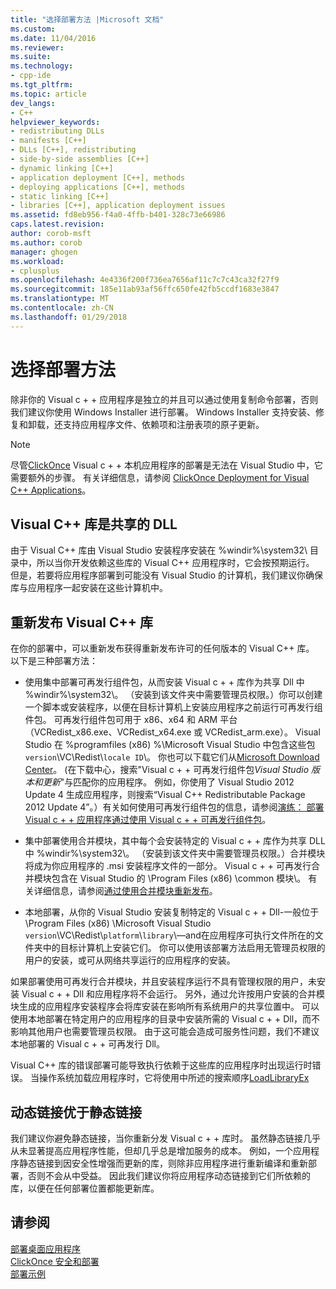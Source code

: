 ```yaml
---
title: "选择部署方法 |Microsoft 文档"
ms.custom: 
ms.date: 11/04/2016
ms.reviewer: 
ms.suite: 
ms.technology:
- cpp-ide
ms.tgt_pltfrm: 
ms.topic: article
dev_langs:
- C++
helpviewer_keywords:
- redistributing DLLs
- manifests [C++]
- DLLs [C++], redistributing
- side-by-side assemblies [C++]
- dynamic linking [C++]
- application deployment [C++], methods
- deploying applications [C++], methods
- static linking [C++]
- libraries [C++], application deployment issues
ms.assetid: fd8eb956-f4a0-4ffb-b401-328c73e66986
caps.latest.revision: 
author: corob-msft
ms.author: corob
manager: ghogen
ms.workload:
- cplusplus
ms.openlocfilehash: 4e4336f200f736ea7656af11c7c7c43ca32f27f9
ms.sourcegitcommit: 185e11ab93af56ffc650fe42fb5ccdf1683e3847
ms.translationtype: MT
ms.contentlocale: zh-CN
ms.lasthandoff: 01/29/2018
---
```

# <a name="choosing-a-deployment-method"></a>选择部署方法
除非你的 Visual c + + 应用程序是独立的并且可以通过使用复制命令部署，否则我们建议你使用 Windows Installer 进行部署。 Windows Installer 支持安装、修复和卸载，还支持应用程序文件、依赖项和注册表项的原子更新。  
  
> [!NOTE]
>  尽管[ClickOnce](/visualstudio/deployment/clickonce-security-and-deployment) Visual c + + 本机应用程序的部署是无法在 Visual Studio 中，它需要额外的步骤。 有关详细信息，请参阅 [ClickOnce Deployment for Visual C++ Applications](../ide/clickonce-deployment-for-visual-cpp-applications.md)。  
  
## <a name="visual-c-libraries-are-shared-dlls"></a>Visual C++ 库是共享的 DLL  
 由于 Visual C++ 库由 Visual Studio 安装程序安装在 %windir%\system32\ 目录中，所以当你开发依赖这些库的 Visual C++ 应用程序时，它会按预期运行。 但是，若要将应用程序部署到可能没有 Visual Studio 的计算机，我们建议你确保库与应用程序一起安装在这些计算机中。  
  
## <a name="redistributing-visual-c-libraries"></a>重新发布 Visual C++ 库  
 在你的部署中，可以重新发布获得重新发布许可的任何版本的 Visual C++ 库。 以下是三种部署方法：  
  
-   使用集中部署可再发行组件包，从而安装 Visual c + + 库作为共享 Dll 中 %windir%\system32\\。 （安装到该文件夹中需要管理员权限。）你可以创建一个脚本或安装程序，以便在目标计算机上安装应用程序之前运行可再发行组件包。 可再发行组件包可用于 x86、x64 和 ARM 平台（VCRedist_x86.exe、VCRedist_x64.exe 或 VCRedist_arm.exe）。 Visual Studio 在 %programfiles (x86) %\Microsoft Visual Studio 中包含这些包`version`\VC\Redist\\`locale ID`\\。 你也可以下载它们从[Microsoft Download Center](http://go.microsoft.com/fwlink/p/?linkid=132793)。 (在下载中心，搜索"Visual c + + 可再发行组件包*Visual Studio 版本和更新*"与匹配你的应用程序。 例如，你使用了 Visual Studio 2012 Update 4 生成应用程序，则搜索“Visual C++ Redistributable Package 2012 Update 4”。）有关如何使用可再发行组件包的信息，请参阅[演练： 部署 Visual c + + 应用程序通过使用 Visual c + + 可再发行组件包](../ide/deploying-visual-cpp-application-by-using-the-vcpp-redistributable-package.md)。  
  
-   集中部署使用合并模块，其中每个会安装特定的 Visual c + + 库作为共享 DLL 中 %windir%\system32\\。 （安装到该文件夹中需要管理员权限。）合并模块将成为你应用程序的 .msi 安装程序文件的一部分。 Visual c + + 可再发行合并模块包含在 Visual Studio 的 \Program Files (x86) \common 模块\\。 有关详细信息，请参阅[通过使用合并模块重新发布](../ide/redistributing-components-by-using-merge-modules.md)。  
  
-   本地部署，从你的 Visual Studio 安装复制特定的 Visual c + + Dll-一般位于 \Program Files (x86) \Microsoft Visual Studio `version`\VC\Redist\\`platform`\\`library`\—and在应用程序可执行文件所在的文件夹中的目标计算机上安装它们。 你可以使用该部署方法启用无管理员权限的用户的安装，或可从网络共享运行的应用程序的安装。  
  
 如果部署使用可再发行合并模块，并且安装程序运行不具有管理权限的用户，未安装 Visual c + + Dll 和应用程序将不会运行。 另外，通过允许按用户安装的合并模块生成的应用程序安装程序会将库安装在影响所有系统用户的共享位置中。 可以使用本地部署在特定用户的应用程序的目录中安装所需的 Visual c + + Dll，而不影响其他用户也需要管理员权限。 由于这可能会造成可服务性问题，我们不建议本地部署的 Visual c + + 可再发行 Dll。  
  
 Visual C++ 库的错误部署可能导致执行依赖于这些库的应用程序时出现运行时错误。 当操作系统加载应用程序时，它将使用中所述的搜索顺序[LoadLibraryEx](http://go.microsoft.com/fwlink/p/?linkid=132792)  
  
## <a name="dynamic-linking-is-better-than-static-linking"></a>动态链接优于静态链接  
 我们建议你避免静态链接，当你重新分发 Visual c + + 库时。 虽然静态链接几乎从未显著提高应用程序性能，但却几乎总是增加服务的成本。 例如，一个应用程序静态链接到因安全性增强而更新的库，则除非应用程序进行重新编译和重新部署，否则不会从中受益。 因此我们建议你将应用程序动态链接到它们所依赖的库，以便在任何部署位置都能更新库。  
  
## <a name="see-also"></a>请参阅  
 [部署桌面应用程序](../ide/deploying-native-desktop-applications-visual-cpp.md)   
 [ClickOnce 安全和部署](/visualstudio/deployment/clickonce-security-and-deployment)   
 [部署示例](../ide/deployment-examples.md)